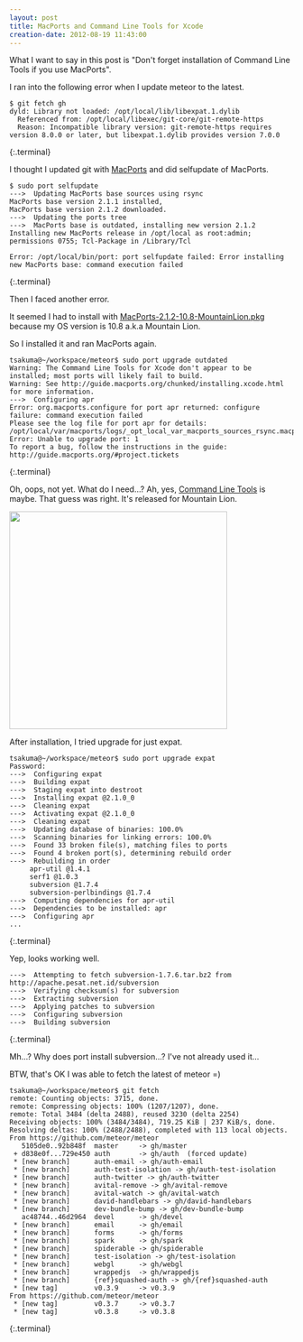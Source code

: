 ```yaml
---
layout: post
title: MacPorts and Command Line Tools for Xcode
creation-date: 2012-08-19 11:43:00
---
```

What I want to say in this post is "Don't forget installation of Command Line Tools if you use MacPorts".


I ran into the following error when I update meteor to the latest.

    $ git fetch gh
    dyld: Library not loaded: /opt/local/lib/libexpat.1.dylib
      Referenced from: /opt/local/libexec/git-core/git-remote-https
      Reason: Incompatible library version: git-remote-https requires version 8.0.0 or later, but libexpat.1.dylib provides version 7.0.0
{:.terminal}

I thought I updated git with [MacPorts](http://www.macports.org/) and did selfupdate of MacPorts.

    $ sudo port selfupdate
    --->  Updating MacPorts base sources using rsync
    MacPorts base version 2.1.1 installed,
    MacPorts base version 2.1.2 downloaded.
    --->  Updating the ports tree
    --->  MacPorts base is outdated, installing new version 2.1.2
    Installing new MacPorts release in /opt/local as root:admin; permissions 0755; Tcl-Package in /Library/Tcl
    
    Error: /opt/local/bin/port: port selfupdate failed: Error installing new MacPorts base: command execution failed
{:.terminal}

Then I faced another error.

It seemed I had to install with [MacPorts-2.1.2-10.8-MountainLion.pkg](https://distfiles.macports.org/MacPorts/MacPorts-2.1.2-10.8-MountainLion.pkg) because my OS version is 10.8 a.k.a Mountain Lion.

So I installed it and ran MacPorts again.

    tsakuma@~/workspace/meteor$ sudo port upgrade outdated
    Warning: The Command Line Tools for Xcode don't appear to be installed; most ports will likely fail to build.
    Warning: See http://guide.macports.org/chunked/installing.xcode.html for more information.
    --->  Configuring apr
    Error: org.macports.configure for port apr returned: configure failure: command execution failed
    Please see the log file for port apr for details:
    /opt/local/var/macports/logs/_opt_local_var_macports_sources_rsync.macports.org_release_tarballs_ports_devel_apr/apr/main.log
    Error: Unable to upgrade port: 1
    To report a bug, follow the instructions in the guide:
    http://guide.macports.org/#project.tickets
{:.terminal}

Oh, oops, not yet. What do I need…? Ah, yes, [Command Line Tools](https://developer.apple.com/downloads/index.action) is maybe. That guess was right. It's released for Mountain Lion.

<img src="{{site.paths.image}}/CommandLineTools4MountainLion.png" width="386px"/>

After installation, I tried upgrade for just expat.

    tsakuma@~/workspace/meteor$ sudo port upgrade expat
    Password:
    --->  Configuring expat
    --->  Building expat
    --->  Staging expat into destroot
    --->  Installing expat @2.1.0_0
    --->  Cleaning expat
    --->  Activating expat @2.1.0_0
    --->  Cleaning expat
    --->  Updating database of binaries: 100.0%
    --->  Scanning binaries for linking errors: 100.0%
    --->  Found 33 broken file(s), matching files to ports
    --->  Found 4 broken port(s), determining rebuild order
    --->  Rebuilding in order
         apr-util @1.4.1 
         serf1 @1.0.3 
         subversion @1.7.4 
         subversion-perlbindings @1.7.4 
    --->  Computing dependencies for apr-util
    --->  Dependencies to be installed: apr
    --->  Configuring apr
    ...
{:.terminal}

Yep, looks working well.

    --->  Attempting to fetch subversion-1.7.6.tar.bz2 from http://apache.pesat.net.id/subversion
    --->  Verifying checksum(s) for subversion
    --->  Extracting subversion
    --->  Applying patches to subversion
    --->  Configuring subversion
    --->  Building subversion
{:.terminal}

Mh...? Why does port install subversion...? I've not already used it...

BTW, that's OK I was able to fetch the latest of meteor =)

    tsakuma@~/workspace/meteor$ git fetch
    remote: Counting objects: 3715, done.
    remote: Compressing objects: 100% (1207/1207), done.
    remote: Total 3484 (delta 2488), reused 3230 (delta 2254)
    Receiving objects: 100% (3484/3484), 719.25 KiB | 237 KiB/s, done.
    Resolving deltas: 100% (2488/2488), completed with 113 local objects.
    From https://github.com/meteor/meteor
       5105de0..92b848f  master     -> gh/master
     + d838e0f...729e450 auth       -> gh/auth  (forced update)
     * [new branch]      auth-email -> gh/auth-email
     * [new branch]      auth-test-isolation -> gh/auth-test-isolation
     * [new branch]      auth-twitter -> gh/auth-twitter
     * [new branch]      avital-remove -> gh/avital-remove
     * [new branch]      avital-watch -> gh/avital-watch
     * [new branch]      david-handlebars -> gh/david-handlebars
     * [new branch]      dev-bundle-bump -> gh/dev-bundle-bump
       ac48744..46d2964  devel      -> gh/devel
     * [new branch]      email      -> gh/email
     * [new branch]      forms      -> gh/forms
     * [new branch]      spark      -> gh/spark
     * [new branch]      spiderable -> gh/spiderable
     * [new branch]      test-isolation -> gh/test-isolation
     * [new branch]      webgl      -> gh/webgl
     * [new branch]      wrappedjs  -> gh/wrappedjs
     * [new branch]      {ref}squashed-auth -> gh/{ref}squashed-auth
     * [new tag]         v0.3.9     -> v0.3.9
    From https://github.com/meteor/meteor
     * [new tag]         v0.3.7     -> v0.3.7
     * [new tag]         v0.3.8     -> v0.3.8
{:.terminal}

